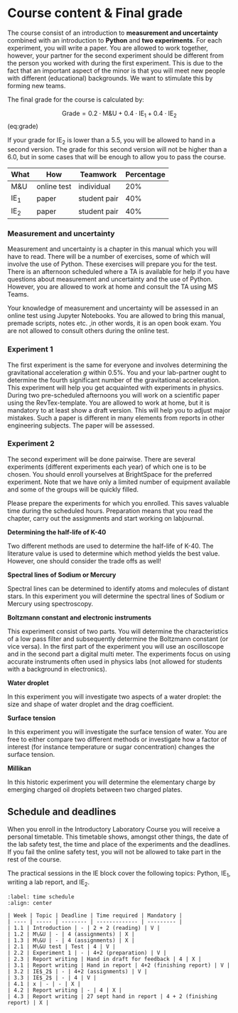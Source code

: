 
# Course content & Final grade

The course consist of an introduction to **measurement and uncertainty** combined with an introduction to **Python** and **two experiments**. For each experiment, you will write a paper. You are allowed to work together, however, your partner for the second experiment should be different from the person you worked with during the first experiment. This is due to the fact that an important aspect of the minor is that you will meet new people with different (educational) backgrounds. We want to stimulate this by forming new teams.

The final grade for the course is calculated by:

$$
    \text{Grade} = 0.2 \cdot \text{M\&U} + 0.4 \cdot \text{IE$_1$} + 0.4 \cdot \text{IE$_2$}
$$ (eq:grade)

If your grade for IE$_2$ is lower than a 5.5, you will be allowed to hand in a second version. The grade for this second version will not be higher than a 6.0, but in some cases that will be enough to allow you to pass the course.

| What | How | Teamwork | Percentage |
| ---- | --- | -------- | ---------- |
| M\&U | online test | individual | 20\% |
| IE$_1$ | paper | student pair | 40\% |
| IE$_2$ | paper | student pair | 40\% | 

### Measurement and uncertainty
Measurement and uncertainty is a chapter in this manual which you will have to read. There will be a number of exercises, some of which will involve the use of Python. These exercises will prepare you for the test. There is an afternoon scheduled where a TA is available for help if you have questions about measurement and uncertainty and the use of Python. However, you are allowed to work at home and consult the TA using MS Teams.

Your knowledge of measurement and uncertainty will be assessed in an online test using Jupyter Notebooks. You are allowed to bring this manual, premade scripts, notes etc. ,in other words, it is an open book exam. You are not allowed to consult others during the online test.

### Experiment 1
The first experiment is the same for everyone and involves determining the gravitational acceleration $g$ within 0.5\%. You and your lab-partner ought to determine the fourth significant number of the gravitational acceleration. This experiment will help you get acquainted with experiments in physics. During two pre-scheduled afternoons you will work on a scientific paper using the RevTex-template. You are allowed to work at home, but it is mandatory to at least show a draft version. This will help you to adjust major mistakes. Such a paper is different in many elements from reports in other engineering subjects. The paper will be assessed.

### Experiment 2
The second experiment will be done pairwise. There are several experiments (different experiments each year) of which one is to be chosen. You should enroll yourselves at BrightSpace for the preferred experiment. Note that we have only a limited number of equipment available and some of the groups will be quickly filled. 

Please prepare the experiments for which you enrolled. This saves valuable time during the scheduled hours. Preparation means that you read the chapter, carry out the assignments and start working on labjournal.

**Determining the half-life of K-40**

Two different methods are used to determine the half-life of K-40. The literature value is used to determine which method yields the best value. However, one should consider the trade offs as well!

**Spectral lines of Sodium or Mercury**

Spectral lines can be determined to identify atoms and molecules of distant stars. In this experiment you will determine the spectral lines of Sodium or Mercury using spectroscopy.

**Boltzmann constant and electronic instruments**

This experiment consist of two parts. You will determine the characteristics of a low pass filter and subsequently determine the Boltzmann constant (or vice versa). In the first part of the experiment you will use an oscilloscope and in the second part a digital multi meter. The experiments focus on using accurate instruments often used in physics labs (not allowed for students with a background in electronics).

**Water droplet** 

In this experiment you will investigate two aspects of a water droplet: the size and shape of water droplet and the drag coefficient. 

**Surface tension**

In this experiment you will investigate the surface tension of water. You are free to either compare two different methods or investigate how a factor of interest (for instance temperature or sugar concentration) changes the surface tension.

**Millikan**

In this historic experiment you will determine the elementary charge by emerging charged oil droplets between two charged plates.

## Schedule and deadlines
When you enroll in the Introductory Laboratory Course you will receive a personal timetable. This timetable shows, amongst other things, the date of the lab safety test, the time and place of the experiments and the deadlines. If you fail the online safety test, you will not be allowed to take part in the rest of the course. 


The practical sessions in the IE block cover the following topics: Python, IE$_1$, writing a lab report, and IE$_2$. 

```{table} Time schedule with deadlines and expected hours of homework.
:label: time schedule
:align: center 

| Week | Topic | Deadline | Time required | Mandatory |
| ---- | ----- | -------- | ------------- | --------- |
| 1.1 | Introduction | - | 2 + 2 (reading) | V |
| 1.2 | M\&U | - | 4 (assignments) | X |
| 1.3 | M\&U | - | 4 (assignments) | X |
| 2.1 | M\&U test | Test | 4 | V |
| 2.2 | Experiment 1 | - | 4+2 (preparation) | V |
| 2.3 | Report writing | Hand in draft for feedback | 4 | X |
| 3.1 | Report writing | Hand in report | 4+2 (finishing report) | V |
| 3.2 | IE$_2$ | - | 4+2 (assignments) | V |
| 3.3 | IE$_2$ | - | 4 | V |
| 4.1 | x | - | - | X |
| 4.2 | Report writing | - | 4 | X |
| 4.3 | Report writing | 27 sept hand in report | 4 + 2 (finishing report) | X |
```
